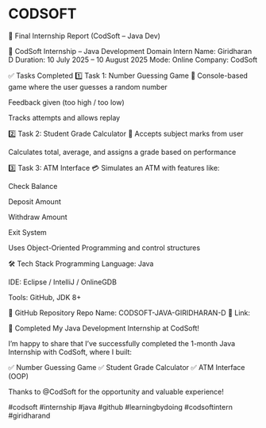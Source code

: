 # CODSOFT
📝 Final Internship Report (CodSoft – Java Dev)

💼 CodSoft Internship – Java Development Domain
Intern Name: Giridharan D
Duration: 10 July 2025 – 10 August 2025
Mode: Online
Company: CodSoft

✅ Tasks Completed
1️⃣ Task 1: Number Guessing Game 🎯
Console-based game where the user guesses a random number

Feedback given (too high / too low)

Tracks attempts and allows replay

2️⃣ Task 2: Student Grade Calculator 🧮
Accepts subject marks from user

Calculates total, average, and assigns a grade based on performance

3️⃣ Task 3: ATM Interface 💳
Simulates an ATM with features like:

Check Balance

Deposit Amount

Withdraw Amount

Exit System

Uses Object-Oriented Programming and control structures

🛠️ Tech Stack
Programming Language: Java

IDE: Eclipse / IntelliJ / OnlineGDB

Tools: GitHub, JDK 8+

📁 GitHub Repository
Repo Name: CODSOFT-JAVA-GIRIDHARAN-D
📎 Link:


🚀 Completed My Java Development Internship at CodSoft!

I’m happy to share that I’ve successfully completed the 1-month Java Internship with CodSoft, where I built:

✅ Number Guessing Game
✅ Student Grade Calculator
✅ ATM Interface (OOP)


Thanks to @CodSoft for the opportunity and valuable experience!

#codsoft #internship #java #github #learningbydoing #codsoftintern #giridharand


